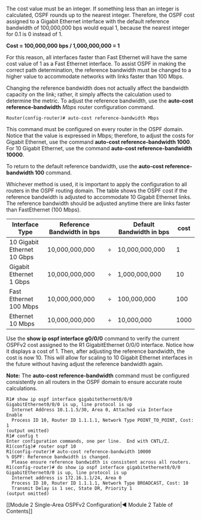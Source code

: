 The cost value must be an integer. If something less than an integer is calculated, OSPF rounds up to the nearest integer. Therefore, the OSPF cost assigned to a Gigabit Ethernet interface with the default reference bandwidth of 100,000,000 bps would equal 1, because the nearest integer for 0.1 is 0 instead of 1.

**Cost = 100,000,000 bps / 1,000,000,000 = 1**

For this reason, all interfaces faster than Fast Ethernet will have the same cost value of 1 as a Fast Ethernet interface. To assist OSPF in making the correct path determination, the reference bandwidth must be changed to a higher value to accommodate networks with links faster than 100 Mbps.

Changing the reference bandwidth does not actually affect the bandwidth capacity on the link; rather, it simply affects the calculation used to determine the metric. To adjust the reference bandwidth, use the **auto-cost reference-bandwidth** _Mbps_ router configuration command.

```
Router(config-router)# auto-cost reference-bandwidth Mbps
```

This command must be configured on every router in the OSPF domain. Notice that the value is expressed in Mbps; therefore, to adjust the costs for Gigabit Ethernet, use the command **auto-cost reference-bandwidth 1000**. For 10 Gigabit Ethernet, use the command **auto-cost reference-bandwidth 10000**.

To return to the default reference bandwidth, use the **auto-cost reference-bandwidth 100** command.

Whichever method is used, it is important to apply the configuration to all routers in the OSPF routing domain. The table shows the OSPF cost if the reference bandwidth is adjusted to accommodate 10 Gigabit Ethernet links. The reference bandwidth should be adjusted anytime there are links faster than FastEthernet (100 Mbps).

| Interface Type                  | Reference Bandwidth in bps |     | Default Bandwidth in bps | cost |
| ------------------------------- | -------------------------- | --- | ------------------------ | ---- |
| 10 Gigabit Ethernet <br>10 Gbps | 10,000,000,000             | ÷   | 10,000,000,000           | 1    |
| Gigabit Ethernet<br>1 Gbps      | 10,000,000,000             | ÷   | 1,000,000,000            | 10   |
| Fast Ethernet<br>100 Mbps       | 10,000,000,000             | ÷   | 100,000,000              | 100  |
| Ethernet<br>10 Mbps             | 10,000,000,000             | ÷   | 10,000,000               | 1000 |

Use the **show ip ospf interface g0/0/0** command to verify the current OSPFv2 cost assigned to the R1 GigabitEthernet 0/0/0 interface. Notice how it displays a cost of 1. Then, after adjusting the reference bandwidth, the cost is now 10. This will allow for scaling to 10 Gigabit Ethernet interfaces in the future without having adjust the reference bandwidth again.

**Note:** The **auto-cost reference-bandwidth** command must be configured consistently on all routers in the OSPF domain to ensure accurate route calculations.

```
R1# show ip ospf interface gigabitethernet0/0/0
GigabitEthernet0/0/0 is up, line protocol is up   
  Internet Address 10.1.1.5/30, Area 0, Attached via Interface Enable  
  Process ID 10, Router ID 1.1.1.1, Network Type POINT_TO_POINT, Cost: 1
(output omitted)
R1# config t
Enter configuration commands, one per line.  End with CNTL/Z.
R1(config)# router ospf 10
R1(config-router)# auto-cost reference-bandwidth 10000
% OSPF: Reference bandwidth is changed.
  Please ensure reference bandwidth is consistent across all routers.
R1(config-router)# do show ip ospf interface gigabitethernet0/0/0
GigabitEthernet0/0 is up, line protocol is up  
  Internet address is 172.16.1.1/24, Area 0  
  Process ID 10, Router ID 1.1.1.1, Network Type BROADCAST, Cost: 10  
  Transmit Delay is 1 sec, State DR, Priority 1
(output omitted)
```

[[Module 2 Single-Area OSPFv2 Configuration|◀ Module 2 Table of Contents]]